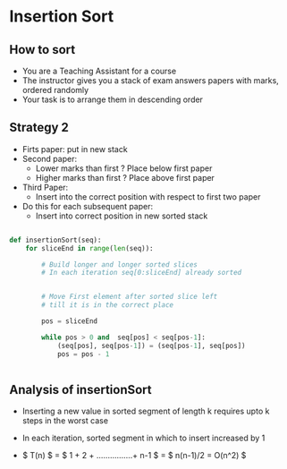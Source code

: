 # Insertion Sort

## How to sort

- You are a Teaching Assistant for a course
- The instructor gives you a stack of exam answers papers with marks, ordered randomly
- Your task is to arrange them in descending order

## Strategy 2

- Firts paper: put in new stack
- Second paper:
  - Lower marks than first ? Place below first paper
  - Higher marks than first ? Place above first paper
- Third Paper:
  - Insert into the correct position with respect to first two paper
- Do this for each subsequent paper:
  - Insert into correct position in new sorted stack

```python

def insertionSort(seq):
    for sliceEnd in range(len(seq)):

        # Build longer and longer sorted slices
        # In each iteration seq[0:sliceEnd] already sorted


        # Move First element after sorted slice left
        # till it is in the correct place

        pos = sliceEnd

        while pos > 0 and  seq[pos] < seq[pos-1]:
            (seq[pos], seq[pos-1]) = (seq[pos-1], seq[pos])
            pos = pos - 1



```

## Analysis of insertionSort

- Inserting a new value in sorted segment of length k requires upto k steps in the worst case

- In each iteration, sorted segment in which to insert increased by 1

- $ T(n) $ = $ 1 + 2 + ................+ n-1 $ = $ n(n-1)/2 = O(n^2) $
